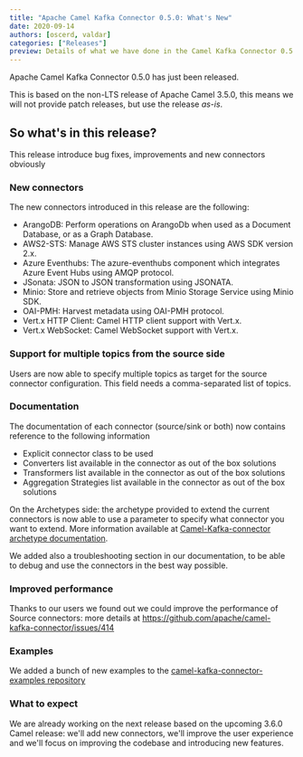 ```yaml
---
title: "Apache Camel Kafka Connector 0.5.0: What's New"
date: 2020-09-14
authors: [oscerd, valdar]
categories: ["Releases"]
preview: Details of what we have done in the Camel Kafka Connector 0.5.0 release.
---
```


Apache Camel Kafka Connector 0.5.0 has just been released.

This is based on the non-LTS release of Apache Camel 3.5.0, this means we will not provide patch releases, but use the release _as-is_.


## So what's in this release?

This release introduce bug fixes, improvements and new connectors obviously

### New connectors

The new connectors introduced in this release are the following:

- ArangoDB: Perform operations on ArangoDb when used as a Document Database, or as a Graph Database.
- AWS2-STS: Manage AWS STS cluster instances using AWS SDK version 2.x.
- Azure Eventhubs: The azure-eventhubs component which integrates Azure Event Hubs using AMQP protocol.
- JSonata: JSON to JSON transformation using JSONATA.
- Minio: Store and retrieve objects from Minio Storage Service using Minio SDK.
- OAI-PMH: Harvest metadata using OAI-PMH protocol.
- Vert.x HTTP Client: Camel HTTP client support with Vert.x.
- Vert.x WebSocket: Camel WebSocket support with Vert.x.

### Support for multiple topics from the source side

Users are now able to specify multiple topics as target for the source connector configuration.
This field needs a comma-separated list of topics.

### Documentation

The documentation of each connector (source/sink or both) now contains reference to the following information

- Explicit connector class to be used
- Converters list available in the connector as out of the box solutions
- Transformers list available in the connector as out of the box solutions
- Aggregation Strategies list available in the connector as out of the box solutions

On the Archetypes side: the archetype provided to extend the current connectors is now able to use a parameter to specify what connector you want to extend.
More information available at [Camel-Kafka-connector archetype documentation](/camel-kafka-connector/latest/archetypes.html).

We added also a troubleshooting section in our documentation, to be able to debug and use the connectors in the best way possible.

### Improved performance

Thanks to our users we found out we could improve the performance of Source connectors: more details at https://github.com/apache/camel-kafka-connector/issues/414

### Examples

We added a bunch of new examples to the [camel-kafka-connector-examples repository](https://github.com/apache/camel-kafka-connector-examples)

### What to expect

We are already working on the next release based on the upcoming 3.6.0 Camel release: we'll add new connectors, we'll improve the user experience and we'll focus on improving the codebase and introducing new features.
